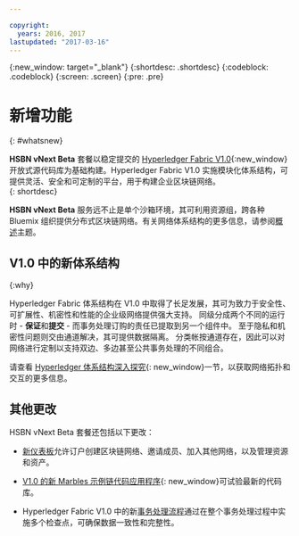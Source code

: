 ```yaml
---

copyright:
  years: 2016, 2017
lastupdated: "2017-03-16"
---
```


{:new_window: target="_blank"}
{:shortdesc: .shortdesc}
{:codeblock: .codeblock}
{:screen: .screen}
{:pre: .pre}


# 新增功能
{: #whatsnew}

**HSBN vNext Beta** 套餐以稳定提交的 [Hyperledger Fabric V1.0](https://www.hyperledger.org/){:new_window} 开放式源代码库为基础构建。Hyperledger Fabric V1.0 实施模块化体系结构，可提供灵活、安全和可定制的平台，用于构建企业区块链网络。  
{: shortdesc}

**HSBN vNext Beta** 服务远不止是单个沙箱环境，其可利用资源组，跨各种 Bluemix 组织提供分布式区块链网络。有关网络体系结构的更多信息，请参阅[概述](v10_netoverview.html)主题。

## V1.0 中的新体系结构
{:why}

Hyperledger Fabric 体系结构在 V1.0 中取得了长足发展，其可为致力于安全性、可扩展性、机密性和性能的企业级网络提供强大支持。
同级分成两个不同的运行时 - **保证**和**提交** - 而事务处理订购的责任已提取到另一个组件中。
至于隐私和机密性问题则交由通道解决，其可提供数据隔离。
分类帐按通道存在，因此可以对网络进行定制以支持双边、多边甚至公共事务处理的不同组合。


请查看 [Hyperledger 体系结构深入探究](http://hyperledgerdocs.readthedocs.io/en/latest/arch-deep-dive.html){: new_window}一节，以获取网络拓扑和交互的更多信息。

## 其他更改

HSBN vNext Beta 套餐还包括以下更改：
* [新仪表板](v10_dashboard.html)允许订户创建区块链网络、邀请成员、加入其他网络，以及管理资源和资产。

* [V1.0 的新 Marbles 示例链代码应用程序](https://github.com/hyperledger/fabric/blob/master/examples/chaincode/go/marbles02/marbles_chaincode.go){: new_window}可试验最新的代码库。
* Hyperledger Fabric V1.0 中的新[事务处理流程](http://hyperledger-fabric.readthedocs.io/en/latest/txflow.html)通过在整个事务处理过程中实施多个检查点，可确保数据一致性和完整性。

